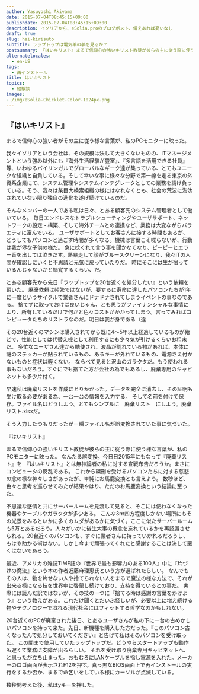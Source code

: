 ```yaml
---
author: Yasuyoshi Akiyama
date: 2015-07-04T08:45:15+09:00
publishdate: 2015-07-04T08:45:15+09:00
description: イソリアから、eSolia.proのブログポスト、備えあれば憂いなし
draft: true
slug: hai-kirisuto
subtitle: ラップトップは電気羊の夢を見るか？
postsummary: 『はいキリスト』まるで信仰心の強いキリスト教徒が彼らの主に従う際に使う様な言葉が、私のPCモニターに映った。
alternatelocales:
  - en-US
tags:
  - 再インストール
title: はいキリスト
topics:
  - 経験談
images:
- /img/eSolia-Chicklet-Color-1024px.png
---
```


## 『はいキリスト』

まるで信仰心の強い者がその主に従う様な言葉が、私のPCモニターに映った。

我々イソリアという会社は、その規模は決して大きくないものの、ITマネージメントという強み以外にも『海外生活経験が豊富』、『多言語を活用できる社員』等、いわゆるバイリンガルでグローバルなギーク達が集っている、とてもユニークな組織と自負している。そして幸いな事に様々な分野で第一線を走る東京の外資系企業にて、システム管理やシステムインテグレータとしての業務を請け負っている。そう、我々は某巨大検索組織の様にはなれなくとも、社会の荒波に淘汰されていない限り独自の進化を遂げ続けているのだ。

そんなメンバーの一人である私は日々、とある顧客先のシステム管理者として働いている。
毎日エンドレスなトラブルシューティングやユーザサポート、ネットワークの設定・構築、そして海外チームとの連携など、業務は大変ながらバラエティに富んでいる。
ユーザサポートとしてお客さんに接する時間もあるが、どうしてもパソコンと過ごす時間が多くなる。機械は言葉こそ喋らないが、行動は我が侭な子供の様だ。
急に捻くれて言う事を聞かなくなり、ピーピーとエラー音を出しては泣きだす。熱暴走して顔がブルースクリーンになり、我々ITの人間が確認しにいくと不思議と元気に戻っていたりだ。
時にそこには生が宿っているんじゃないかと錯覚するくらい、だ。

とある顧客先から先日『ラップトップを20台近くを処分したい』という依頼を頂いた。
廃棄依頼は頻繁ではないが、要するに寿命に達したパソコンたちが1年に一度というサイクルで業者さんにドナドナされてしまうイベントの事なのである。
捨てずに取っておけば良いじゃん、とも思うがファイナンシャルな事情により、所有しているだけで何かと色々コストがかかってしまう。言ってみればコンピュータたちのリストラなのだ。明日は我が身である（違

その20台近くのマシンは購入されてから既に4〜5年以上経過しているものが殆どで、性能としては代替え機として利用するにも少々気が引けるくらいお粗末だ。
多忙なユーザさん達から酷使され、液晶が割れている物があれば、本体に謎のステッカーが貼られているもの、あるキーが外れているもの、電源さえ付かないものと症状は軽くない。
ならべて見ると沢山のガラクタだ。もう使われる事もないだろう。すぐにでも捨てた方が会社の為でもあるし、廃棄専用のキャビネットも多少片付く。

早速私は廃棄リストを作成にとりかかった。データを完全に消去し、その証明も受け取る必要がある為、一台一台の情報を入力する。
そして名前を付けて保存。ファイル名はどうしよう。とてもシンプルに　廃棄リスト　にしよう。廃棄リスト.xlsxだ。

そう入力したつもりだったが一瞬ファイル名が誤変換されていた事に気づいた。

『はいキリスト』

まるで信仰心の強いキリスト教徒が彼らの主に従う際に使う様な言葉が、私のPCモニターに映った。
なんたる誤変換。今日日2015年にもなって『廃棄リスト』を　『はいキリスト』とは無神論者の私に対する宣戦布告だろうか。まさにコンピュータの反乱である。
これから磔刑を受けるパソコンたちに対する慈悲の念の様な神々しさがあったが、単純にお馬鹿変換とも言えよう。
数秒ほど、色々と思考を巡らせてみたが結果やはり、ただのお馬鹿変換という結論に至った。

不思議な感情と共にサーバールームを見渡して見ると、そこには使わなくなった機器やケーブルやガラクタが多少ある。
こんな3ｍ四方程度しかない場所にもその光景をみるといかに多くのムダがあるかに気づく。ここに似たサーバールームも5万とあるだろう。人々がいかに後生大事の概念を忘れているかを再認識させられる。20台近くのパソコンも、すぐに業者さんに持っていかれるだろうし、もはや助かる術はない。しかし今まで頑張ってくれたと感謝することは決して悪くはないであろう。

最近、アメリカの雑誌TIME誌の『世界で最も影響力のある100人』中に『片づけの魔法』という本の作者近藤麻理恵氏という方が選ばれたらしい。
なんでもその人は、物を片せない人や捨てられない人をまるで魔法の様な方法で、それが出来る様になる技を世界中に啓蒙し続けており、支持を得ているとの事だ。
実際には読んだ訳ではないが、その技の一つに『捨てる時は感謝の言葉をかけよう』という教えがある。これだけ聞くとだいぶ怪しいが、必要以上に増え続ける物やテクノロジーで溢れる現代社会にはフィットする哲学なのかもしれない。

20台近くのPCが廃棄された後日、とあるユーザさんが私の下に一台の古めかしいパソコンを持って来た。先日、新機種を購入した方だった。『このパソコン古くなったんで処分しておいてください』と告げて私はそのパソコンを受け取った。
この間まで使用していたラップトップだ。どうやらスタートアップも動作も遅くて業務に支障が出るらしい。
それを受け取り廃棄専用キャビネットへ、と思ったが立ち止まった。おもむろにLANケーブルを指し電源を入れた。メーカーのロゴ画面が表示されF12を押す。真っ黒なBIOS画面上で再インストールの実行をするか否か、まるで命乞いをしている様にカーソルが点滅している。

数秒間考えた後、私はyキーを押した。
